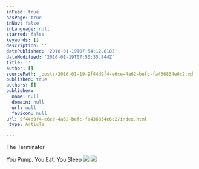 ```yaml
---
inFeed: true
hasPage: true
inNav: false
inLanguage: null
starred: false
keywords: []
description: ''
datePublished: '2016-01-19T07:54:12.618Z'
dateModified: '2016-01-19T07:50:35.844Z'
title: ''
author: []
sourcePath: _posts/2016-01-19-9f44d9f4-e6ce-4a62-befc-fa436834e6c2.md
published: true
authors: []
publisher:
  name: null
  domain: null
  url: null
  favicon: null
url: 9f44d9f4-e6ce-4a62-befc-fa436834e6c2/index.html
_type: Article

---
```

The Terminator

You Pump. You Eat. You Sleep
![](https://the-grid-user-content.s3-us-west-2.amazonaws.com/2a971975-f2a1-4a10-85c3-ce671203c973.jpg)
![](https://the-grid-user-content.s3-us-west-2.amazonaws.com/c76180a5-e6e4-47db-a7b5-81221341438a.jpg)